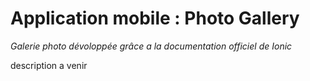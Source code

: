 # Application mobile : Photo Gallery

_Galerie photo dévoloppée grâce a la documentation officiel de Ionic_

description a venir
